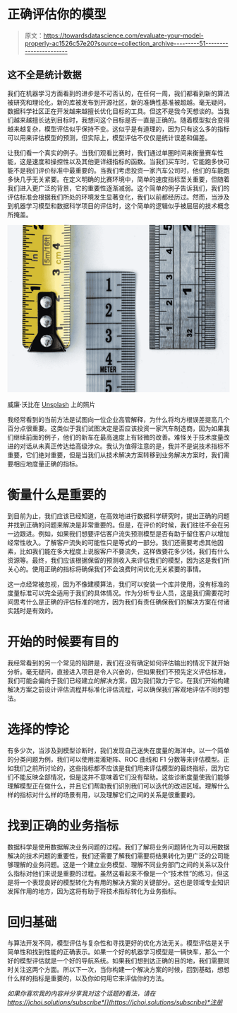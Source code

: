 # 正确评估你的模型

> 原文：<https://towardsdatascience.com/evaluate-your-model-properly-ac1526c57e20?source=collection_archive---------51----------------------->

## 这不全是统计数据

我们在机器学习方面看到的进步是不可否认的，在任何一周，我们都看到新的算法被研究和理论化，新的库被发布到开源社区，新的准确性基准被超越。毫无疑问，数据科学社区正在开发越来越擅长优化目标的工具。但这不是我今天想谈的。当我们越来越擅长达到目标时，我想问这个目标是否一直是正确的。随着模型拟合变得越来越复杂，模型评估似乎保持不变。这似乎是有道理的，因为只有这么多的指标可以用来评估模型的预测，但实际上，模型评估不仅仅是统计误差和偏差。

让我们看一个真实的例子。当我们观看比赛时，我们通过单圈时间来衡量赛车性能，这是速度和操控性以及其他更详细指标的函数。当我们买车时，它能跑多快可能不是我们评价标准中最重要的。当我们考虑投资一家汽车公司时，他们的车能跑多快几乎无关紧要。在定义明确的比赛环境中，简单的速度指标至关重要，但随着我们进入更广泛的背景，它的重要性逐渐减弱。这个简单的例子告诉我们，我们的评估标准会根据我们所处的环境发生显著变化，我们以前都经历过。然而，当涉及到机器学习模型和数据科学项目的评估时，这个简单的逻辑似乎被层层的技术概念所掩盖。

![](img/9f0fd927f968be9db6e33521c66b2900.png)

威廉·沃比在 [Unsplash](https://unsplash.com?utm_source=medium&utm_medium=referral) 上的照片

我经常看到的当前方法是试图向一位企业高管解释，为什么将均方根误差提高几个百分点很重要。这类似于我们试图决定是否应该投资一家汽车制造商，因为如果我们继续前面的例子，他们的新车在最高速度上有轻微的改善。难怪关于技术度量改进的对话从未真正传达给高级涉众。我认为值得注意的是，我并不是说技术指标不重要，它们绝对重要，但是当我们从技术解决方案转移到业务解决方案时，我们需要相应地度量正确的指标。

# 衡量什么是重要的

到目前为止，我们应该已经知道，在高效地进行数据科学研究时，提出正确的问题并找到正确的问题来解决是非常重要的。但是，在评价的时候，我们往往不会在另一边跟进。例如，如果我们想要评估客户流失预测模型是否有助于留住客户以增加经常性收入。了解客户流失的可能性只是等式的一部分。我们还需要考虑其他因素，比如我们能在多大程度上说服客户不要流失，这样做要花多少钱，我们有什么资源等。最终，我们应该根据保留的预测收入来评估我们的模型，因为这是我们所关心的。使用正确的指标将确保我们不会浪费时间优化无关紧要的事情。

这一点经常被忽视，因为不像建模算法，我们可以安装一个库并使用，没有标准的度量标准可以完全适用于我们的具体情况。作为分析专业人员，这是我们需要花时间思考什么是正确的评估标准的地方，因为我们有责任确保我们的解决方案在付诸实践时是有效的。

# 开始的时候要有目的

我经常看到的另一个常见的陷阱是，我们在没有确定如何评估输出的情况下就开始分析。毫无疑问，直接进入项目是令人兴奋的，但如果我们不预先定义评估标准，我们可能会偏向于我们已经建立的解决方案，因为我们致力于它。在我们开始构建解决方案之前设计评估流程并标准化评估流程，可以确保我们客观地评估不同的想法。

# 选择的悖论

有多少次，当涉及到模型诊断时，我们发现自己迷失在度量的海洋中。以一个简单的分类问题为例，我们可以使用混淆矩阵、ROC 曲线和 F1 分数等来评估模型。正如我们之前所讨论的，这些指标都不应该是我们用来评估模型的最终指标，因为它们不能反映全部情况，但是这并不意味着它们没有帮助。这些诊断度量使我们能够理解模型正在做什么，并且它们帮助我们识别我们可以迭代的改进区域。理解什么样的指标对什么样的场景有用，以及理解它们之间的关系是很重要的。

# 找到正确的业务指标

数据科学是使用数据解决业务问题的过程。我们了解将业务问题转化为可以用数据解决的技术问题的重要性，我们还需要了解我们需要将结果转化为更广泛的公司能够理解的业务问题。这是一个建立业务模型、理解不同业务部门之间的关系以及什么指标对他们来说是重要的过程。虽然这看起来不像是一个“技术性”的练习，但这是将一个表现良好的模型转化为有用的解决方案的关键部分。这也是领域专业知识发挥作用的地方，因为这将有助于将技术指标转化为业务指标。

# 回归基础

与算法开发不同，模型评估与复杂性和寻找更好的优化方法无关。模型评估是关于简单性和找到性能的正确表示。如果一个好的机器学习模型是一辆快车，那么一个好的模型评估就是一个好的导航系统。如果我们想到达正确的目的地，我们需要同时关注这两个方面。所以下一次，当你构建一个解决方案的时候，回到基础，想想什么样的指标是重要的，以及你如何用它来评估你的方法。

*如果你喜欢我的内容并分享我对这个话题的看法，请在 https://jchoi.solutions/subscribe*[](https://jchoi.solutions/subscribe)*注册*